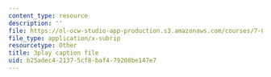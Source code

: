 ```yaml
---
content_type: resource
description: ''
file: https://ol-ocw-studio-app-production.s3.amazonaws.com/courses/7-016-introductory-biology-fall-2018/b25adec421375cf8baf479208be147e7_mvjXFh4P08I.vtt
file_type: application/x-subrip
resourcetype: Other
title: 3play caption file
uid: b25adec4-2137-5cf8-baf4-79208be147e7
---
```

